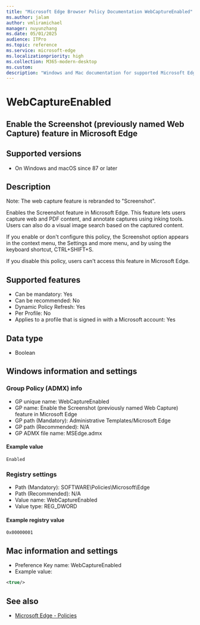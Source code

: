 ```yaml
---
title: "Microsoft Edge Browser Policy Documentation WebCaptureEnabled"
ms.author: jalam
author: vmliramichael
manager: nuyunzhang
ms.date: 05/01/2025
audience: ITPro
ms.topic: reference
ms.service: microsoft-edge
ms.localizationpriority: high
ms.collection: M365-modern-desktop
ms.custom:
description: "Windows and Mac documentation for supported Microsoft Edge Browser policy: Enable the Screenshot (previously named Web Capture) feature in Microsoft Edge"
---
```


<!--THIS FILE IS AUTOMATICALLY GENERATED. MANUAL CHANGES WILL BE OVERWRITTEN.-->
<!--Please contact the Microsoft Edge Manageability team with any questions.-->

# WebCaptureEnabled

## Enable the Screenshot (previously named Web Capture) feature in Microsoft Edge


## Supported versions

- On Windows and macOS since 87 or later

## Description

Note: The web capture feature is rebranded to "Screenshot".

Enables the Screenshot feature in Microsoft Edge. This feature lets users capture web and PDF content, and annotate captures using inking tools. Users can also do a visual image search based on the captured content.

If you enable or don't configure this policy, the Screenshot option appears in the context menu, the Settings and more menu, and by using the keyboard shortcut, CTRL+SHIFT+S.

If you disable this policy, users can't access this feature in Microsoft Edge.

## Supported features

- Can be mandatory: Yes
- Can be recommended: No
- Dynamic Policy Refresh: Yes
- Per Profile: No
- Applies to a profile that is signed in with a Microsoft account: Yes

## Data type

- Boolean

## Windows information and settings

### Group Policy (ADMX) info

- GP unique name: WebCaptureEnabled
- GP name: Enable the Screenshot (previously named Web Capture) feature in Microsoft Edge
- GP path (Mandatory): Administrative Templates/Microsoft Edge
- GP path (Recommended): N/A
- GP ADMX file name: MSEdge.admx

#### Example value

```
Enabled
```

### Registry settings

- Path (Mandatory): SOFTWARE\Policies\Microsoft\Edge
- Path (Recommended): N/A
- Value name: WebCaptureEnabled
- Value type: REG_DWORD

#### Example registry value

```
0x00000001
```


## Mac information and settings

- Preference Key name: WebCaptureEnabled
- Example value:

```xml
<true/>
```

## See also
- [Microsoft Edge - Policies](../microsoft-edge-policies.md)
